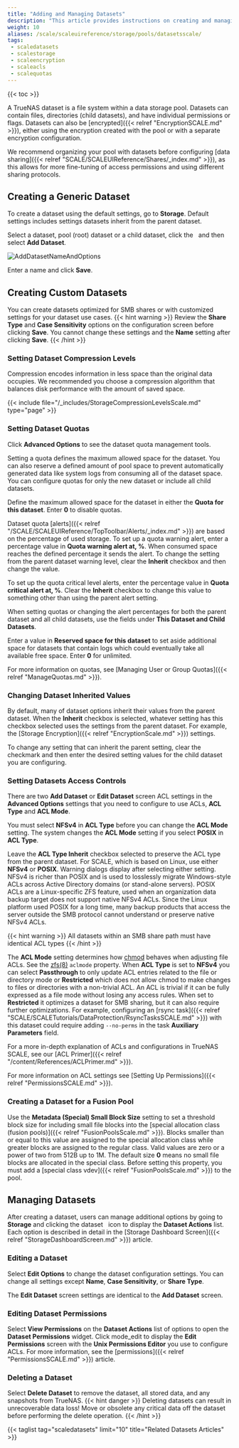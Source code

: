 ```yaml
---
title: "Adding and Managing Datasets"
description: "This article provides instructions on creating and managing datasets."
weight: 10
aliases: /scale/scaleuireference/storage/pools/datasetsscale/
tags:
 - scaledatasets
 - scalestorage
 - scaleencryption
 - scaleacls
 - scalequotas
---
```


{{< toc >}}

A TrueNAS dataset is a file system within a data storage pool.
Datasets can contain files, directories (child datasets), and have individual permissions or flags.
Datasets can also be [encrypted]({{< relref "EncryptionSCALE.md" >}}), either using the encryption created with the pool or with a separate encryption configuration.

We recommend organizing your pool with datasets before configuring [data sharing]({{< relref "SCALE/SCALEUIReference/Shares/_index.md" >}}), as this allows for more fine-tuning of access permissions and using different sharing protocols.

## Creating a Generic Dataset

To create a dataset using the default settings, go to **Storage**. Default settings includes settings datasets inherit from the parent dataset.

Select a dataset, pool (root) dataset or a child dataset, click the <i class="fa fa-ellipsis-v" aria-hidden="true" title="Options"></i>&nbsp; and then select **Add Dataset**.

![AddDatasetNameAndOptions](/images/SCALE/22.02/AddDatasetNameAndOptions.png "Add Dataset Name and Options")

Enter a name and click **Save**.

## Creating Custom Datasets

You can create datasets optimized for SMB shares or with customized settings for your dataset use cases.
{{< hint warning >}}
Review the **Share Type** and **Case Sensitivity** options on the configuration screen before clicking **Save**.
You cannot change these settings and the **Name** setting after clicking **Save**.
{{< /hint >}}

### Setting Dataset Compression Levels

Compression encodes information in less space than the original data occupies. 
We recommended you choose a compression algorithm that balances disk performance with the amount of saved space.

{{< include file="/_includes/StorageCompressionLevelsScale.md" type="page" >}}

### Setting Dataset Quotas

Click **Advanced Options** to see the dataset quota management tools.

Setting a quota defines the maximum allowed space for the dataset.
You can also reserve a defined amount of pool space to prevent automatically generated data like system logs from consuming all of the dataset space.
You can configure quotas for only the new dataset or include all child datasets.

Define the maximum allowed space for the dataset in either the **Quota for this dataset**. Enter **0** to disable quotas. 

Dataset quota [alerts]({{< relref "/SCALE/SCALEUIReference/TopToolbar/Alerts/_index.md" >}}) are based on the percentage of used storage.
To set up a quota warning alert, enter a percentage value in **Quota warning alert at, %**.
When consumed space reaches the defined percentage it sends the alert.
To change the setting from the parent dataset warning level, clear the **Inherit** checkbox and then change the value.

To set up the quota critical level alerts, enter the percentage value in **Quota critical alert at, %**.
Clear the **Inherit** checkbox to change this value to something other than using the parent alert setting.

When setting quotas or changing the alert percentages for both the parent dataset and all child datasets, use the fields under **This Dataset and Child Datasets**.

Enter a value in **Reserved space for this dataset** to set aside additional space for datasets that contain logs which could eventually take all available free space.
Enter **0** for unlimited.

For more information on quotas, see [Managing User or Group Quotas]({{< relref "ManageQuotas.md" >}}).

### Changing Dataset Inherited Values

By default, many of dataset options inherit their values from the parent dataset.
When the **Inherit** checkbox is selected, whatever setting has this checkbox selected uses the settings from the parent dataset.
For example, the [Storage Encryption]({{< relref "EncryptionScale.md" >}}) settings.

To change any setting that can inherit the parent setting, clear the checkmark and then enter the desired setting values for the child dataset you are configuring.

### Setting Datasets Access Controls

There are two **Add Dataset** or **Edit Dataset** screen ACL settings in the **Advanced Options** settings that you need to configure to use ACLs, **ACL Type** and **ACL Mode**.

You must select **NFSv4** in **ACL Type** before you can change the **ACL Mode** setting. The system changes the **ACL Mode** setting if you select **POSIX** in **ACL Type**.

Leave the **ACL Type Inherit** checkbox selected to preserve the ACL type from the parent dataset. For SCALE, which is based on Linux, use either **NFSv4** or **POSIX**. 
Warning dialogs display after selecting either setting. 
NFSv4 is richer than POSIX and is used to losslessly migrate Windows-style ACLs across Active Directory domains (or stand-alone servers). 
POSIX ACLs are a Linux-specific ZFS feature, used when an organization data backup target does not support native NFSv4 ACLs. 
Since the Linux platform used POSIX for a long time, many backup products that access the server outside the SMB protocol cannot understand or preserve native NFSv4 ACLs. 

{{< hint warning >}}
All datasets within an SMB share path must have identical ACL types
{{< /hint >}} 

The **ACL Mode** setting determines how [chmod](https://linux.die.net/man/1/chmod) behaves when adjusting file ACLs. See the [zfs(8)](https://linux.die.net/man/8/zfs) `aclmode` property. 
When **ACL Type** is set to **NFSv4** you can select **Passthrough** to only update ACL entries related to the file or directory mode or **Restricted** which does not allow chmod to make changes to files or directories with a non-trivial ACL. 
An ACL is trivial if it can be fully expressed as a file mode without losing any access rules. 
When set to **Restricted** it optimizes a dataset for SMB sharing, but it can also require further optimizations. For example, configuring an [rsync task]({{< relref "SCALE/SCALETutorials/DataProtection/RsyncTasksSCALE.md" >}}) with this dataset could require adding `--no-perms` in the task **Auxiliary Parameters** field.

For a more in-depth explanation of ACLs and configurations in TrueNAS SCALE, see our [ACL Primer]({{< relref "/content/References/ACLPrimer.md" >}}). 

For more information on ACL settings see [Setting Up Permissions]({{< relref "PermissionsSCALE.md" >}}).

### Creating a Dataset for a Fusion Pool

Use the **Metadata (Special) Small Block Size** setting to set a threshold block size for including small file blocks into the [special allocation class (fusion pools)]({{< relref "FusionPoolsScale.md" >}}).
Blocks smaller than or equal to this value are assigned to the special allocation class while greater blocks are assigned to the regular class.
Valid values are zero or a power of two from 512B up to 1M.
The default size **0** means no small file blocks are allocated in the special class.
Before setting this property, you must add a [special class vdev]({{< relref "FusionPoolsScale.md" >}}) to the pool. 

## Managing Datasets

After creating a dataset, users can manage additional options by going to **Storage** and clicking the dataset <i class="fa fa-ellipsis-v" aria-hidden="true" title="Options"></i>&nbsp; icon to display the **Dataset Actions** list. Each option is described in detail in the [Storage Dashboard Screen]({{< relref "StorageDashboardScreen.md" >}}) article.

### Editing a Dataset
Select **Edit Options** to change the dataset configuration settings. You can change all settings except **Name**, **Case Sensitivity**, or **Share Type**.

The **Edit Dataset** screen settings are identical to the **Add Dataset** screen.

### Editing Dataset Permissions
Select **View Permissions** on the **Dataset Actions** list of options to open the **Dataset Permissions** widget. 
Click <span class="material-icons">mode_edit</span> to display the **Edit Permissions** screen with the **Unix Permissions Editor** you use to configure ACLs. 
For more information, see the [permissions]({{< relref "PermissionsSCALE.md" >}}) article.

### Deleting a Dataset
Select **Delete Dataset** to remove the dataset, all stored data, and any snapshots from TrueNAS.
{{< hint danger >}}
Deleting datasets can result in unrecoverable data loss!
Move or obsolete any critical data off the dataset before performing the delete operation.
{{< /hint >}}

{{< taglist tag="scaledatasets" limit="10" title="Related Datasets Articles" >}}
